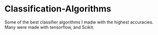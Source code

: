 # Classification-Algorithms
Some of the best classifier algorithms I madw with the highest accuracies. Many were made with tensorflow, and Scikit.
